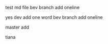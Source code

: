 test md file
bev branch add oneline 

yes 
dev add one word
bev branch add oneline


master add

tiana

